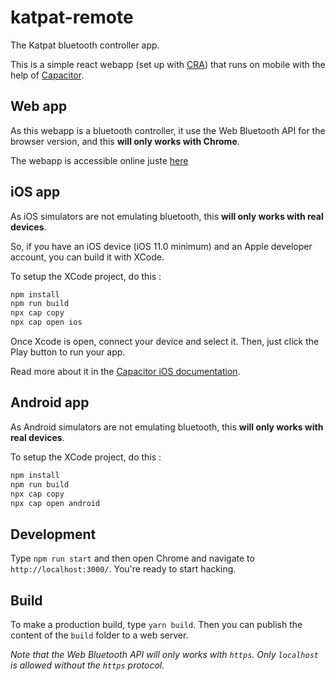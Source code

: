 # katpat-remote

The Katpat bluetooth controller app.

This is a simple react webapp (set up with [CRA](https://github.com/facebook/create-react-app)) that runs on mobile with the help of [Capacitor](https://capacitor.ionicframework.com/).

## Web app

As this webapp is a bluetooth controller, it use the Web Bluetooth API for the browser version, and this **will only works with Chrome**.

The webapp is accessible online juste [here](https://kaelhem.github.io/katpat/controller)

## iOS app

As iOS simulators are not emulating bluetooth, this **will only works with real devices**.

So, if you have an iOS device (iOS 11.0 minimum) and an Apple developer account, you can build it with XCode.

To setup the XCode project, do this :
```sh
npm install
npm run build
npx cap copy
npx cap open ios
```
Once Xcode is open, connect your device and select it. Then, just click the Play button to run your app.

Read more about it in the [Capacitor iOS documentation](https://capacitor.ionicframework.com/docs/ios/).

## Android app

As Android simulators are not emulating bluetooth, this **will only works with real devices**.

To setup the XCode project, do this :
```sh
npm install
npm run build
npx cap copy
npx cap open android
```

## Development

Type `npm run start` and then open Chrome and navigate to `http://localhost:3000/`.
You're ready to start hacking.

## Build
To make a production build, type `yarn build`.
Then you can publish the content of the `build` folder to a web server.

*Note that the Web Bluetooth API will only works with `https`. Only `localhost` is allowed without the `https` protocol.*

